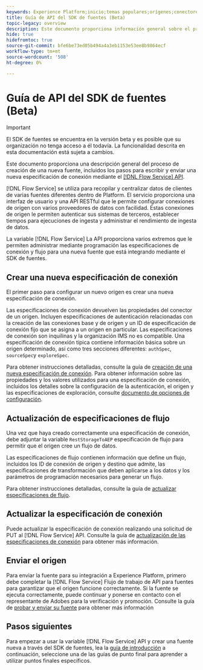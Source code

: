 ```yaml
---
keywords: Experience Platform;inicio;temas populares;orígenes;conectores;conectores de origen;sdk de fuentes;sdk;SDK
title: Guía de API del SDK de fuentes (Beta)
topic-legacy: overview
description: Este documento proporciona información general sobre el proceso de creación de una nueva fuente, incluidos los pasos para recuperar, escribir y enviar una nueva especificación de conexión mediante la API de servicio de flujo.
hide: true
hidefromtoc: true
source-git-commit: bfe6be73ed05b494a4a3eb1153e53ee8b9864ecf
workflow-type: tm+mt
source-wordcount: '508'
ht-degree: 0%

---
```


# Guía de API del SDK de fuentes (Beta)

>[!IMPORTANT]
>
>El SDK de fuentes se encuentra en la versión beta y es posible que su organización no tenga acceso a él todavía. La funcionalidad descrita en esta documentación está sujeta a cambios.

Este documento proporciona una descripción general del proceso de creación de una nueva fuente, incluidos los pasos para escribir y enviar una nueva especificación de conexión mediante el [[!DNL Flow Service] API](https://www.adobe.io/experience-platform-apis/references/flow-service/).

[!DNL Flow Service] se utiliza para recopilar y centralizar datos de clientes de varias fuentes diferentes dentro de Platform. El servicio proporciona una interfaz de usuario y una API RESTful que le permite configurar conexiones de origen con varios proveedores de datos con facilidad. Estas conexiones de origen le permiten autenticar sus sistemas de terceros, establecer tiempos para ejecuciones de ingesta y administrar el rendimiento de ingesta de datos.

La variable [!DNL Flow Service] La API proporciona varios extremos que le permiten administrar mediante programación las especificaciones de conexión y flujo para una nueva fuente que está integrando mediante el SDK de fuentes.

## Crear una nueva especificación de conexión

El primer paso para configurar un nuevo origen es crear una nueva especificación de conexión.

Las especificaciones de conexión devuelven las propiedades del conector de un origen. Incluyen especificaciones de autenticación relacionadas con la creación de las conexiones base y de origen y un ID de especificación de conexión fijo que se asigna a un origen en particular. Las especificaciones de conexión son inquilinas y la organización IMS no es compatible. Una especificación de conexión típica contiene información básica sobre un origen determinado, así como tres secciones diferentes: `authSpec`, `sourceSpec`y `exploreSpec`.

Para obtener instrucciones detalladas, consulte la guía de [creación de una nueva especificación de conexión](./create.md). Para obtener información sobre las propiedades y los valores utilizados para una especificación de conexión, incluidos los detalles sobre la configuración de la autenticación, el origen y las especificaciones de exploración, consulte [documento de opciones de configuración](../config/config.md).

## Actualización de especificaciones de flujo

Una vez que haya creado correctamente una especificación de conexión, debe adjuntar la variable `RestStorageToAEP` especificación de flujo para permitir que el origen cree un flujo de datos.

Las especificaciones de flujo contienen información que define un flujo, incluidos los ID de conexión de origen y destino que admite, las especificaciones de transformación que deben aplicarse a los datos y los parámetros de programación necesarios para generar un flujo.

Para obtener instrucciones detalladas, consulte la guía de [actualizar especificaciones de flujo](./update-flow-specs.md).

## Actualizar la especificación de conexión

Puede actualizar la especificación de conexión realizando una solicitud de PUT al [!DNL Flow Service] API. Consulte la guía de [actualización de las especificaciones de conexión](./update-connection-specs.md) para obtener más información.

## Enviar el origen

Para enviar la fuente para su integración a Experience Platform, primero debe completar la [!DNL Flow Service] Flujo de trabajo de API para fuentes para garantizar que el origen funcione correctamente. Si la fuente se ejecuta correctamente, puede continuar y ponerse en contacto con el representante de Adobes para la verificación y promoción. Consulte la guía de [probar y enviar su fuente](./submit.md) para obtener más información

## Pasos siguientes

Para empezar a usar la variable [!DNL Flow Service] API y crear una fuente nueva a través del SDK de fuentes, lea la [guía de introducción](./getting-started.md) a continuación, seleccione una de las guías de punto final para aprender a utilizar puntos finales específicos.